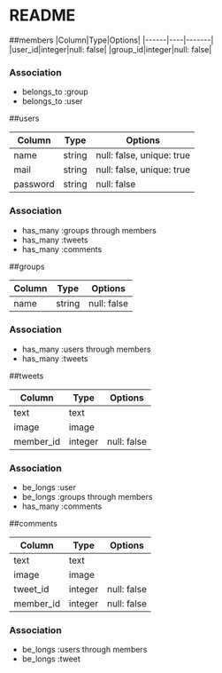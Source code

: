 # README

##members
|Column|Type|Options|
|------|----|-------|
|user_id|integer|null: false|
|group_id|integer|null: false|

### Association
- belongs_to :group
- belongs_to :user


##users

|Column|Type|Options|
|------|----|-------|
|name|string|null: false, unique: true|
|mail|string|null: false, unique: true|
|password|string|null: false|

### Association
- has_many :groups through members
- has_many :tweets
- has_many :comments


##groups

|Column|Type|Options|
|------|----|-------|
|name|string|null: false|

### Association
- has_many :users through members
- has_many :tweets


##tweets

|Column|Type|Options|
|------|----|-------|
|text|text||
|image|image||
|member_id|integer|null: false|

### Association
- be_longs :user
- be_longs :groups through members
- has_many :comments


##comments

|Column|Type|Options|
|------|----|-------|
|text|text||
|image|image||
|tweet_id|integer|null: false|
|member_id|integer|null: false|

### Association
- be_longs :users through members
- be_longs :tweet
